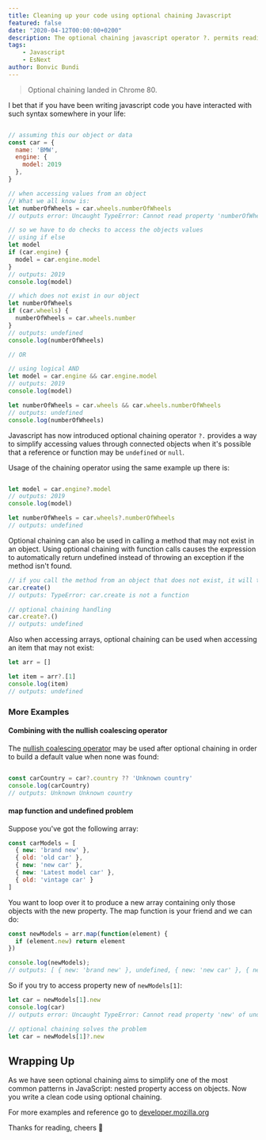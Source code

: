 ```yaml
---
title: Cleaning up your code using optional chaining Javascript
featured: false
date: "2020-04-12T00:00:00+0200"
description: The optional chaining javascript operator ?. permits reading the value of a property located deep within a chain of connected objects without having to expressly validate that each reference in the chain is valid. ~ Bonvic Bundi
tags: 
    - Javascript
    - EsNext
author: Bonvic Bundi
---
```


> Optional chaining landed in Chrome 80.

I bet that if you have been writing javascript code you have interacted with such syntax somewhere in your life:

```javascript

// assuming this our object or data
const car = {
  name: 'BMW',
  engine: {
    model: 2019
  },
}

// when accessing values from an object
// What we all know is:
let numberOfWheels = car.wheels.numberOfWheels
// outputs error: Uncaught TypeError: Cannot read property 'numberOfWheels' of undefined

// so we have to do checks to access the objects values
// using if else
let model
if (car.engine) {
  model = car.engine.model
}
// outputs: 2019
console.log(model)

// which does not exist in our object
let numberOfWheels
if (car.wheels) {
  numberOfWheels = car.wheels.number
}
// outputs: undefined
console.log(numberOfWheels)

// OR

// using logical AND
let model = car.engine && car.engine.model
// outputs: 2019
console.log(model)

let numberOfWheels = car.wheels && car.wheels.numberOfWheels
// outputs: undefined
console.log(numberOfWheels)
```
Javascript has now introduced optional chaining operator `?.` provides a way to simplify accessing values through connected objects when it's possible that a reference or function may be `undefined` or `null`.

Usage of the chaining operator using the same example up there is:

```js

let model = car.engine?.model
// outputs: 2019
console.log(model)

let numberOfWheels = car.wheels?.numberOfWheels
// outputs: undefined
```


Optional chaining can also be used in calling a method that may not exist in an object.
Using optional chaining with function calls causes the expression to automatically return undefined instead of throwing an exception if the method isn't found.

```js
// if you call the method from an object that does not exist, it will throw an exception
car.create()
// outputs: TypeError: car.create is not a function

// optional chaining handling
car.create?.()
// outputs: undefined
```
Also when accessing arrays, optional chaining can be used when accessing an item that may not exist:
```js
let arr = []

let item = arr?.[1]
console.log(item)
// outputs: undefined
```

### More Examples

#### Combining with the nullish coalescing operator

The [nullish coalescing operator](https://developer.mozilla.org/en-US/docs/Web/JavaScript/Reference/Operators/Nullish_coalescing_operator) may be used after optional chaining in order to build a default value when none was found:

```js

const carCountry = car?.country ?? 'Unknown country'
console.log(carCountry)
// outputs: Unknown Unknown country
```

#### map function and undefined problem

Suppose you've got the following array:

```js
const carModels = [
  { new: 'brand new' },
  { old: 'old car' },
  { new: 'new car' },
  { new: 'Latest model car' },
  { old: 'vintage car' }
]
```
You want to loop over it to produce a new array containing only those objects with the new property. The map function is your friend and we can do:

```js
const newModels = arr.map(function(element) {
  if (element.new) return element
})

console.log(newModels);
// outputs: [ { new: 'brand new' }, undefined, { new: 'new car' }, { new: 'Latest model car' }, undefined]
```
So if you try to access property new of `newModels[1]`:

```js
let car = newModels[1].new
console.log(car)
// outputs error: Uncaught TypeError: Cannot read property 'new' of undefined

// optional chaining solves the problem
let car = newModels[1]?.new
```


## Wrapping Up

As we have seen optional chaining aims to simplify one of the most common patterns in JavaScript: nested property access on objects.
Now you write a clean code using optional chaining.

For more examples and reference go to [developer.mozilla.org](https://developer.mozilla.org/en-US/docs/Web/JavaScript/Reference/Operators/Optional_chaining)

Thanks for reading, cheers 🥂
